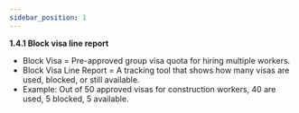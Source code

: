 ```yaml
---
sidebar_position: 1
---
```


**1.4.1 Block visa line report**

- Block Visa = Pre-approved group visa quota for hiring multiple workers.
- Block Visa Line Report = A tracking tool that shows how many visas are used, blocked, or still available.
- Example: Out of 50 approved visas for construction workers, 40 are used, 5 blocked, 5 available.